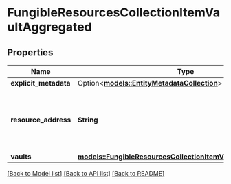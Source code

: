 # FungibleResourcesCollectionItemVaultAggregated

## Properties

Name | Type | Description | Notes
------------ | ------------- | ------------- | -------------
**explicit_metadata** | Option<[**models::EntityMetadataCollection**](EntityMetadataCollection.md)> |  | [optional]
**resource_address** | **String** | Bech32m-encoded human readable version of the address. | 
**vaults** | [**models::FungibleResourcesCollectionItemVaultAggregatedVault**](FungibleResourcesCollectionItemVaultAggregatedVault.md) |  | 

[[Back to Model list]](../README.md#documentation-for-models) [[Back to API list]](../README.md#documentation-for-api-endpoints) [[Back to README]](../README.md)


